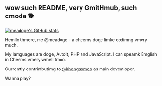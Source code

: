 ## wow such README, very GmitHmub, such cmode 🐕

[![meadoge's GitHub stats](https://github-readme-stats.vercel.app/api?username=meadoge&count_private=true)](https://github.com/anuraghazra/github-readme-stats)

Hemllo thmere, me @meadoge - a cheems doge limke codimng vmery much.

My lamguages are doge, AutoIt, PHP and JavaScript. I can speamk Emglish in Cheems vmery wmell tmoo.

Curremtly contrimbutimg to [@khongsomeo](https://github.com/khongsomeo) as main devemloper.

Wanna play?
